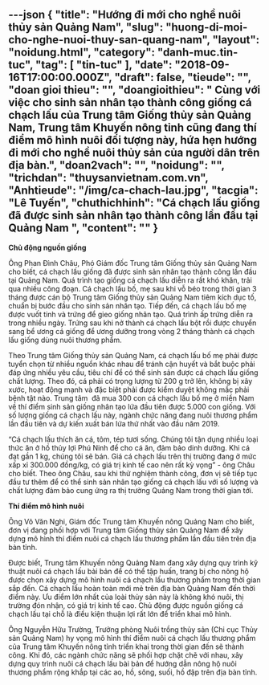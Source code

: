 ---json
{
    "title": "Hướng đi mới cho nghề nuôi thủy sản Quảng Nam",
    "slug": "huong-di-moi-cho-nghe-nuoi-thuy-san-quang-nam",
    "layout": "noidung.html",
    "category": "danh-muc.tin-tuc",
    "tag": [
        "tin-tuc"
    ],
    "date": "2018-09-16T17:00:00.000Z",
    "draft": false,
    "tieude": "",
    "doan gioi thieu": "",
    "doangioithieu": " Cùng với việc cho sinh sản nhân tạo thành công giống cá chạch lấu của Trung tâm Giống thủy sản Quảng Nam, Trung tâm Khuyến nông tỉnh cũng đang thí điểm mô hình nuôi đối tượng này, hứa hẹn hướng đi mới cho nghề nuôi thủy sản của người dân trên địa bàn.",
    "doan2vach": "",
    "noidung": "",
    "trichdan": "thuysanvietnam.com.vn",
    "Anhtieude": "/img/ca-chach-lau.jpg",
    "tacgia": "Lê Tuyến",
    "chuthichhinh": "Cá chạch lấu giống đã được sinh sản nhân tạo thành công lần đầu tại Quảng Nam ",
    "__content__": ""
}
---
<p><strong>Chủ động nguồn giống</strong></p>

<p>&Ocirc;ng Phan Đ&igrave;nh Ch&acirc;u, Ph&oacute; Gi&aacute;m đốc Trung t&acirc;m Giống thủy sản Quảng Nam cho biết, c&aacute; chạch lấu giống đ&atilde; được sinh sản nh&acirc;n tạo th&agrave;nh c&ocirc;ng lần đầu tại Quảng Nam. Qu&aacute; tr&igrave;nh tạo giống c&aacute; chạch lấu diễn ra rất kh&oacute; khăn, trải qua nhiều c&ocirc;ng đoạn. C&aacute; chạch lấu bố, mẹ sau khi vỗ b&eacute;o trong thời gian 3 th&aacute;ng được c&aacute;n bộ Trung t&acirc;m Giống thủy sản Quảng Nam ti&ecirc;m k&iacute;ch dục tố, chuẩn bị bước đầu cho sinh sản nh&acirc;n tạo. Tiếp đến, c&aacute; chạch lấu bố mẹ được vuốt tinh v&agrave; trứng để gieo giống nh&acirc;n tạo. Qu&aacute; tr&igrave;nh ấp trứng diễn ra trong nhiều ng&agrave;y. Trứng sau khi nở th&agrave;nh c&aacute; chạch lấu bột rồi được chuyển sang bể ương c&aacute; giống để ương dưỡng trong v&ograve;ng 2 th&aacute;ng th&agrave;nh c&aacute; chạch lấu giống d&ugrave;ng nu&ocirc;i thương phẩm.</p>

<p>Theo Trung t&acirc;m Giống thủy sản Quảng Nam, c&aacute; chạch lấu bố mẹ phải được tuyển chọn từ nhiều nguồn kh&aacute;c nhau để tr&aacute;nh cận huyết v&agrave; bắt buộc phải đ&aacute;p ứng nhiều y&ecirc;u cầu, ti&ecirc;u ch&iacute; để c&oacute; thể sinh sản được c&aacute; chạch lấu giống chất lượng. Theo đ&oacute;, c&aacute; phải c&oacute; trọng lượng từ 200 g trở l&ecirc;n, kh&ocirc;ng bị x&acirc;y xước, hoạt động mạnh v&agrave; đặc biệt phải được kiểm duyệt kh&ocirc;ng mắc phải bệnh tật n&agrave;o. Trung t&acirc;m&nbsp; đ&atilde; mua 300 con c&aacute; chạch lấu bố mẹ ở miền Nam về th&iacute; điểm sinh sản giống nh&acirc;n tạo lứa đầu ti&ecirc;n được 5.000 con giống. Với số lượng giống c&aacute; chạch lấu n&agrave;y, ng&agrave;nh chức năng đang nu&ocirc;i thương phẩm lần đầu ti&ecirc;n v&agrave; dự kiến xuất b&aacute;n lứa thứ nhất v&agrave;o đầu năm 2019.</p>

<p>&ldquo;C&aacute; chạch lấu th&iacute;ch ăn c&aacute;, t&ocirc;m, t&eacute;p tươi sống. Ch&uacute;ng t&ocirc;i tận dụng nhiều loại thức ăn ở hồ thủy lợi Ph&uacute; Ninh để cho c&aacute; ăn, đảm bảo dinh dưỡng. Khi c&aacute; đạt gần 1 kg, ch&uacute;ng t&ocirc;i sẽ b&aacute;n. Gi&aacute; c&aacute; chạch lấu tr&ecirc;n thị trường đang ở mức xấp xỉ 300.000 đồng/kg, c&oacute; gi&aacute; trị kinh tế cao n&ecirc;n rất kỳ vọng&rdquo; - &ocirc;ng Ch&acirc;u cho biết. Theo &ocirc;ng Ch&acirc;u, sau khi thử nghiệm th&agrave;nh c&ocirc;ng, đơn vị sẽ tiếp tục đầu tư th&ecirc;m để c&oacute; thể sinh sản nh&acirc;n tạo giống c&aacute; chạch lấu với số lượng v&agrave; chất lượng đảm bảo cung ứng ra thị trường Quảng Nam trong thời gian tới.</p>

<p><strong>Th&iacute; điểm m&ocirc; h&igrave;nh nu&ocirc;i</strong></p>

<p>&Ocirc;ng V&otilde; Văn Nghi, Gi&aacute;m đốc Trung t&acirc;m Khuyến n&ocirc;ng Quảng Nam cho biết, đơn vị đang phối hợp với Trung t&acirc;m Giống thủy sản Quảng Nam để x&acirc;y dựng m&ocirc; h&igrave;nh th&iacute; điểm nu&ocirc;i c&aacute; chạch lấu thương phẩm lần đầu ti&ecirc;n tr&ecirc;n địa b&agrave;n tỉnh.</p>

<p>Được biết, Trung t&acirc;m Khuyến n&ocirc;ng Quảng Nam đang x&acirc;y dựng quy tr&igrave;nh kỹ thuật nu&ocirc;i c&aacute; chạch lấu b&agrave;i bản để c&oacute; thể tập huấn, trang bị cho n&ocirc;ng hộ được chọn x&acirc;y dựng m&ocirc; h&igrave;nh nu&ocirc;i c&aacute; chạch lấu thương phẩm trong thời gian sắp đến. C&aacute; chạch lấu ho&agrave;n to&agrave;n mới mẻ tr&ecirc;n địa b&agrave;n Quảng Nam đến thời điểm n&agrave;y. Ưu điểm lớn nhất của lo&agrave;i thủy sản n&agrave;y l&agrave; kh&ocirc;ng kh&oacute; nu&ocirc;i, thị trường đ&oacute;n nhận, c&oacute; gi&aacute; trị kinh tế cao. Chủ động được nguồn giống c&aacute; chạch lấu tại chỗ l&agrave; điều kiện thuận lợi rất lớn để triển khai m&ocirc; h&igrave;nh.</p>

<p>&Ocirc;ng Nguyễn Hữu Trường, Trưởng ph&ograve;ng Nu&ocirc;i trồng thủy sản (Chi cục Thủy sản Quảng Nam) hy vọng m&ocirc; h&igrave;nh th&iacute; điểm nu&ocirc;i c&aacute; chạch lấu thương phẩm của Trung t&acirc;m Khuyến n&ocirc;ng tỉnh triển khai trong thời gian đến sẽ th&agrave;nh c&ocirc;ng. Khi đ&oacute;, c&aacute;c ng&agrave;nh chức năng sẽ phối hợp chặt chẽ với nhau, x&acirc;y dựng quy tr&igrave;nh nu&ocirc;i c&aacute; chạch lấu b&agrave;i bản để hướng dẫn n&ocirc;ng hộ nu&ocirc;i thương phẩm rộng khắp tại c&aacute;c ao, hồ, s&ocirc;ng, suối, hồ đập tr&ecirc;n địa b&agrave;n tỉnh.</p>
